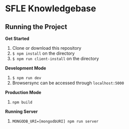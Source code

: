 # SFLE Knowledgebase

## Running the Project

**Get Started**

1. Clone or download this repository
2. `$ npm install` on the directory
3. `$ npm run client-install` on the directory

**Development Mode**

1. `$ npm run dev`
3. Browsersync can be accessed through `localhost:5000`

**Production Mode**
1. `npm build`

**Running Server**
1. `MONGODB_URI=[mongodbURI] npm run server`
